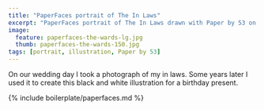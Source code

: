 ```yaml
---
title: "PaperFaces portrait of The In Laws"
excerpt: "PaperFaces portrait of The In Laws drawn with Paper by 53 on an iPad."
image: 
  feature: paperfaces-the-wards-lg.jpg
  thumb: paperfaces-the-wards-150.jpg
tags: [portrait, illustration, Paper by 53]
---
```


On our wedding day I took a photograph of my in laws. Some years later I used it to create this black and white illustration for a birthday present.

{% include boilerplate/paperfaces.md %}